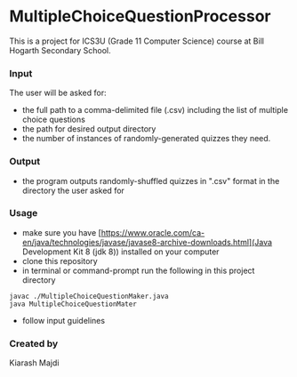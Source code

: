 # MultipleChoiceQuestionProcessor

This is a project for ICS3U (Grade 11 Computer Science) course at Bill Hogarth Secondary School.

### Input

The user will be asked for:
  - the full path to a comma-delimited file (.csv) including the list of multiple choice questions
  - the path for desired output directory
  - the number of instances of randomly-generated quizzes they need.

### Output
  - the program outputs randomly-shuffled quizzes in ".csv" format in the directory the user asked for
  
### Usage
  - make sure you have [https://www.oracle.com/ca-en/java/technologies/javase/javase8-archive-downloads.html](Java Development Kit 8 (jdk 8)) installed on your computer
  - clone this repository
  - in terminal or command-prompt run the following in this project directory
  ```
  javac ./MultipleChoiceQuestionMaker.java
  java MultipleChoiceQuestionMater
  ```
  - follow input guidelines
 
### Created by

Kiarash Majdi
